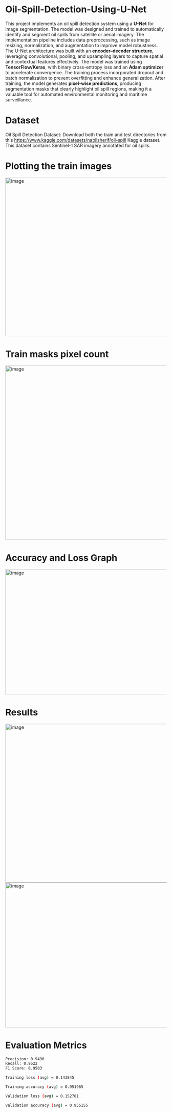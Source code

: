 # Oil-Spill-Detection-Using-U-Net

This project implements an oil spill detection system using a **U-Net** for image segmentation. The model was designed and trained to automatically identify and segment oil spills from satellite or aerial imagery. The implementation pipeline includes data preprocessing, such as image resizing, normalization, and augmentation to improve model robustness. The U-Net architecture was built with an **encoder–decoder structure**, leveraging convolutional, pooling, and upsampling layers to capture spatial and contextual features effectively. The model was trained using **TensorFlow/Keras**, with binary cross-entropy loss and an **Adam optimizer** to accelerate convergence. The training process incorporated dropout and batch normalization to prevent overfitting and enhance generalization. After training, the model generates **pixel-wise predictions**, producing segmentation masks that clearly highlight oil spill regions, making it a valuable tool for automated environmental monitoring and maritime surveillance.

# Dataset

Oil Spill Detection Dataset: Download both the train and test directories from this https://www.kaggle.com/datasets/nabilsherif/oil-spill Kaggle dataset. This dataset contains Sentinel-1 SAR imagery annotated for oil spills. 

# Plotting the train images

<img width="964" height="496" alt="image" src="https://github.com/user-attachments/assets/868ee625-9be5-429f-81da-1de7ce82e041" />

# Train masks pixel count

<img width="846" height="545" alt="image" src="https://github.com/user-attachments/assets/b26520b2-b003-4759-810a-9ca81f47dea3" />

# Accuracy and Loss Graph

<img width="1001" height="391" alt="image" src="https://github.com/user-attachments/assets/c4ef8ec7-bcd6-4254-9917-fb2b260b9766" />

# Results

<img width="987" height="496" alt="image" src="https://github.com/user-attachments/assets/8c728ada-3897-4eb0-88ab-dc49ccf6d689" />
<img width="521" height="453" alt="image" src="https://github.com/user-attachments/assets/2c2851a9-18b2-40d4-b39a-1ef1379070e6" />

# Evaluation Metrics

```bash
Precision: 0.9490
Recall: 0.9522
F1 Score: 0.9503
```
```bash
Training loss (avg) = 0.143845

Training accuracy (avg) = 0.951965

Validation loss (avg) = 0.152781

Validation accuracy (avg) = 0.955155
```


